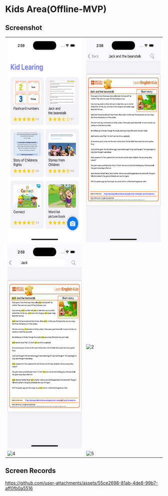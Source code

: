 # Kids Area(Offline-MVP)

Screenshot
-------------

<table>
    <tr>
      <td> <img src="Screenshots/1.png"  width="300" height="652" alt="1"/> </td>
      <td> <img src="Screenshots/2.png"  width="300" height="652" alt="8"/> </td>
    </tr>
    <tr>
      <td> <img src="Screenshots/3.png"  width="300" height="652" alt="2"/> </td>
      <td> <img src="Screenshots/4.png"  width="300" height="652" alt="2"/> </td>
    </tr>
    <tr>
      <td> <img src="Screenshots/5.png"  width="300" height="533" alt="4"/> </td>
      <td> <img src="Screenshots/6.png"  width="300" height="533" alt="5"/> </td>
    </tr>
</table>

## Screen Records

https://github.com/user-attachments/assets/55ce2698-81ab-4de8-99b7-aff0fb0a5516

